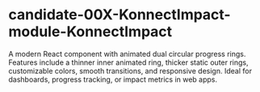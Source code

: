 # candidate-00X-KonnectImpact-module-KonnectImpact
A modern React component with animated dual circular progress rings. Features include a thinner inner animated ring, thicker static outer rings, customizable colors, smooth transitions, and responsive design. Ideal for dashboards, progress tracking, or impact metrics in web apps.
